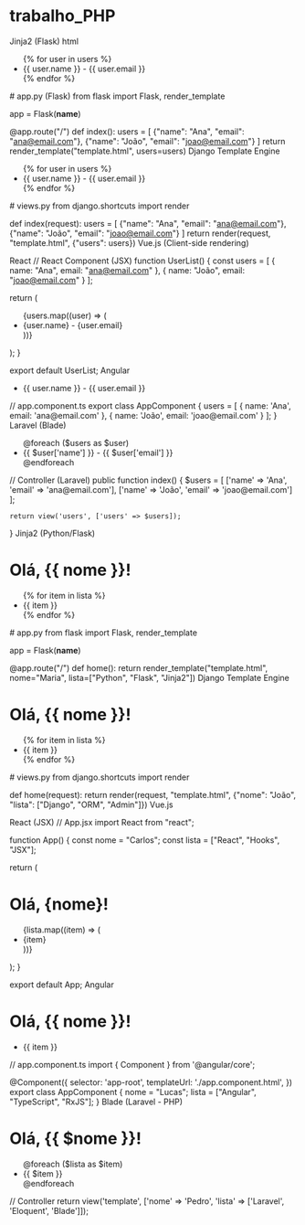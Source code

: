 # trabalho_PHP
Jinja2 (Flask)
html
<!-- template.html -->
<ul>
  {% for user in users %}
    <li>{{ user.name }} - {{ user.email }}</li>
  {% endfor %}
</ul>
# app.py (Flask)
from flask import Flask, render_template

app = Flask(__name__)

@app.route("/")
def index():
    users = [
        {"name": "Ana", "email": "ana@email.com"},
        {"name": "João", "email": "joao@email.com"}
    ]
    return render_template("template.html", users=users)
Django Template Engine
<!-- template.html -->
<ul>
  {% for user in users %}
    <li>{{ user.name }} - {{ user.email }}</li>
  {% endfor %}
</ul>
# views.py
from django.shortcuts import render

def index(request):
    users = [
        {"name": "Ana", "email": "ana@email.com"},
        {"name": "João", "email": "joao@email.com"}
    ]
    return render(request, "template.html", {"users": users})
Vue.js (Client-side rendering)
<!-- Vue Component -->
<template>
  <ul>
    <li v-for="user in users" :key="user.email">
      {{ user.name }} - {{ user.email }}
    </li>
  </ul>
</template>

<script>
export default {
  data() {
    return {
      users: [
        { name: "Ana", email: "ana@email.com" },
        { name: "João", email: "joao@email.com" }
      ]
    };
  }
};
</script>
React
// React Component (JSX)
function UserList() {
  const users = [
    { name: "Ana", email: "ana@email.com" },
    { name: "João", email: "joao@email.com" }
  ];

  return (
    <ul>
      {users.map((user) => (
        <li key={user.email}>
          {user.name} - {user.email}
        </li>
      ))}
    </ul>
  );
}

export default UserList;
Angular
<!-- app.component.html -->
<ul>
  <li *ngFor="let user of users">
    {{ user.name }} - {{ user.email }}
  </li>
</ul>
// app.component.ts
export class AppComponent {
  users = [
    { name: 'Ana', email: 'ana@email.com' },
    { name: 'João', email: 'joao@email.com' }
  ];
}
Laravel (Blade)
<!-- users.blade.php -->
<ul>
  @foreach ($users as $user)
    <li>{{ $user['name'] }} - {{ $user['email'] }}</li>
  @endforeach
</ul>
// Controller (Laravel)
public function index()
{
    $users = [
        ['name' => 'Ana', 'email' => 'ana@email.com'],
        ['name' => 'João', 'email' => 'joao@email.com']
    ];

    return view('users', ['users' => $users]);
}
Jinja2 (Python/Flask)
<!-- template.html (Jinja2) -->
<h1>Olá, {{ nome }}!</h1>

<ul>
  {% for item in lista %}
    <li>{{ item }}</li>
  {% endfor %}
</ul>
# app.py
from flask import Flask, render_template

app = Flask(__name__)

@app.route("/")
def home():
    return render_template("template.html", nome="Maria", lista=["Python", "Flask", "Jinja2"])
Django Template Engine
<!-- template.html (Django) -->
<h1>Olá, {{ nome }}!</h1>

<ul>
  {% for item in lista %}
    <li>{{ item }}</li>
  {% endfor %}
</ul>
# views.py
from django.shortcuts import render

def home(request):
    return render(request, "template.html", {"nome": "João", "lista": ["Django", "ORM", "Admin"]})
Vue.js
<!-- template.vue -->
<template>
  <div>
    <h1>Olá, {{ nome }}!</h1>
    <ul>
      <li v-for="item in lista" :key="item">{{ item }}</li>
    </ul>
  </div>
</template>

<script>
export default {
  data() {
    return {
      nome: "Ana",
      lista: ["Vue", "Reatividade", "Componentes"]
    };
  }
};
</script>
React (JSX)
// App.jsx
import React from "react";

function App() {
  const nome = "Carlos";
  const lista = ["React", "Hooks", "JSX"];

  return (
    <div>
      <h1>Olá, {nome}!</h1>
      <ul>
        {lista.map((item) => (
          <li key={item}>{item}</li>
        ))}
      </ul>
    </div>
  );
}

export default App;
Angular
<!-- app.component.html -->
<h1>Olá, {{ nome }}!</h1>
<ul>
  <li *ngFor="let item of lista">{{ item }}</li>
</ul>
// app.component.ts
import { Component } from '@angular/core';

@Component({
  selector: 'app-root',
  templateUrl: './app.component.html',
})
export class AppComponent {
  nome = "Lucas";
  lista = ["Angular", "TypeScript", "RxJS"];
}
Blade (Laravel - PHP)
<!-- resources/views/template.blade.php -->
<h1>Olá, {{ $nome }}!</h1>

<ul>
  @foreach ($lista as $item)
    <li>{{ $item }}</li>
  @endforeach
</ul>
// Controller
return view('template', ['nome' => 'Pedro', 'lista' => ['Laravel', 'Eloquent', 'Blade']]);










































